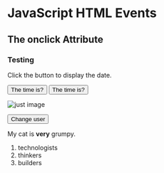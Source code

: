 <!DOCTYPE html>
<html>
<body>
<h1>JavaScript HTML Events</h1>
<h2>The onclick Attribute</h2>
<h3>Testing</h3>

<p id ="test">Click the button to display the date.</p>
<button onclick="document.getElementById('demo').innerHTML=Date()">The time is?</button>
<button onclick="displayDate()">The time is?</button>

<p id="demo"></p>

<img src="https://www.shutterstock.com/image-illustration/pristine-reflective-lake-show-image-260nw-2305485315.jpg" alt="just image">

<button id="reset">Change user</button>

<p>My cat is <strong>very</strong> grumpy.</p>

<ol>
  <li>technologists</li>
  <li>thinkers</li>
  <li>builders</li>
</ol>

<script>
let myHeading = document.querySelector("h3");
const myName = "init";
localStorage.setItem("name", myName);
myHeading.textContent = `This is init value, ${myName}`;
setUserName();

let myButton = document.querySelector("button");

function displayDate() {
  document.getElementById("demo").innerHTML = Date();
}


function setUserName() {
  const myName = prompt("Please enter your name.");
  localStorage.setItem("name", myName);
  myHeading.textContent = `Mozilla is cool, ${myName}`;
}

function setUserName() {
  const myName = prompt("Please enter your name.");
  if (!myName) {
    setUserName();
  } else {
    localStorage.setItem("name", myName);
    myHeading.textContent = `Mozilla is cool, ${myName}`;
  }
}


myButton.onclick = () => {
  setUserName();
};

document.getElementById("test").addEventListener("click", () => {
  alert("Ouch! Stop poking me!");
});


</script>



</body>
</html> 
